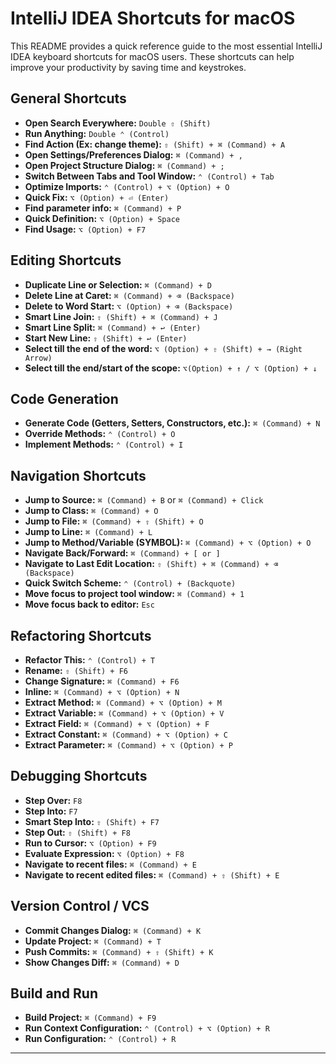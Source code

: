 # IntelliJ IDEA Shortcuts for macOS

This README provides a quick reference guide to the most essential IntelliJ IDEA keyboard shortcuts for macOS users. These shortcuts can help improve your productivity by saving time and keystrokes.

## General Shortcuts

- **Open Search Everywhere:** `Double ⇧ (Shift)`
- **Run Anything:** `Double ⌃ (Control)`
- **Find Action (Ex: change theme):** `⇧ (Shift) + ⌘ (Command) + A`
- **Open Settings/Preferences Dialog:** `⌘ (Command) + ,`
- **Open Project Structure Dialog:** `⌘ (Command) + ;`
- **Switch Between Tabs and Tool Window:** `⌃ (Control) + Tab`
- **Optimize Imports:** `⌃ (Control) + ⌥ (Option) + O`
- **Quick Fix:** `⌥ (Option) + ⏎ (Enter)`
- **Find parameter info:** `⌘ (Command) + P`
- **Quick Definition:** `⌥ (Option) + Space`
- **Find Usage:** `⌥ (Option) + F7`

## Editing Shortcuts

- **Duplicate Line or Selection:** `⌘ (Command) + D`
- **Delete Line at Caret:** `⌘ (Command) + ⌫ (Backspace)`
- **Delete to Word Start:** `⌥ (Option) + ⌫ (Backspace)`
- **Smart Line Join:** `⇧ (Shift) + ⌘ (Command) + J`
- **Smart Line Split:** `⌘ (Command) + ↩ (Enter)`
- **Start New Line:** `⇧ (Shift) + ↩ (Enter)`
- **Select till the end of the word:** `⌥ (Option) + ⇧ (Shift) + → (Right Arrow)`
- **Select till the end/start of the scope:** `⌥(Option) + ↑ / ⌥ (Option) + ↓`

## Code Generation

- **Generate Code (Getters, Setters, Constructors, etc.):** `⌘ (Command) + N`
- **Override Methods:** `⌃ (Control) + O`
- **Implement Methods:** `⌃ (Control) + I`

## Navigation Shortcuts

- **Jump to Source:** `⌘ (Command) + B` or `⌘ (Command) + Click`
- **Jump to Class:** `⌘ (Command) + O`
- **Jump to File:** `⌘ (Command) + ⇧ (Shift) + O`
- **Jump to Line:** `⌘ (Command) + L`
- **Jump to Method/Variable (SYMBOL):** `⌘ (Command) + ⌥ (Option) + O`
- **Navigate Back/Forward:** `⌘ (Command) + [ or ]`
- **Navigate to Last Edit Location:** `⇧ (Shift) + ⌘ (Command) + ⌫ (Backspace)`
- **Quick Switch Scheme:** `⌃ (Control) + (Backquote)`
- **Move focus to project tool window:** `⌘ (Command) + 1`
- **Move focus back to editor:** `Esc`


## Refactoring Shortcuts

- **Refactor This:** `⌃ (Control) + T`
- **Rename:** `⇧ (Shift) + F6`
- **Change Signature:** `⌘ (Command) + F6`
- **Inline:** `⌘ (Command) + ⌥ (Option) + N`
- **Extract Method:** `⌘ (Command) + ⌥ (Option) + M`
- **Extract Variable:** `⌘ (Command) + ⌥ (Option) + V`
- **Extract Field:** `⌘ (Command) + ⌥ (Option) + F`
- **Extract Constant:** `⌘ (Command) + ⌥ (Option) + C`
- **Extract Parameter:** `⌘ (Command) + ⌥ (Option) + P`


## Debugging Shortcuts

- **Step Over:** `F8`
- **Step Into:** `F7`
- **Smart Step Into:** `⇧ (Shift) + F7`
- **Step Out:** `⇧ (Shift) + F8`
- **Run to Cursor:** `⌥ (Option) + F9`
- **Evaluate Expression:** `⌥ (Option) + F8`
- **Navigate to recent files:** `⌘ (Command) + E`
- **Navigate to recent edited files:** `⌘ (Command) + ⇧ (Shift) + E`

## Version Control / VCS

- **Commit Changes Dialog:** `⌘ (Command) + K`
- **Update Project:** `⌘ (Command) + T`
- **Push Commits:** `⌘ (Command) + ⇧ (Shift) + K`
- **Show Changes Diff:** `⌘ (Command) + D`

## Build and Run

- **Build Project:** `⌘ (Command) + F9`
- **Run Context Configuration:** `⌃ (Control) + ⌥ (Option) + R`
- **Run Configuration:** `⌃ (Control) + R`

---

